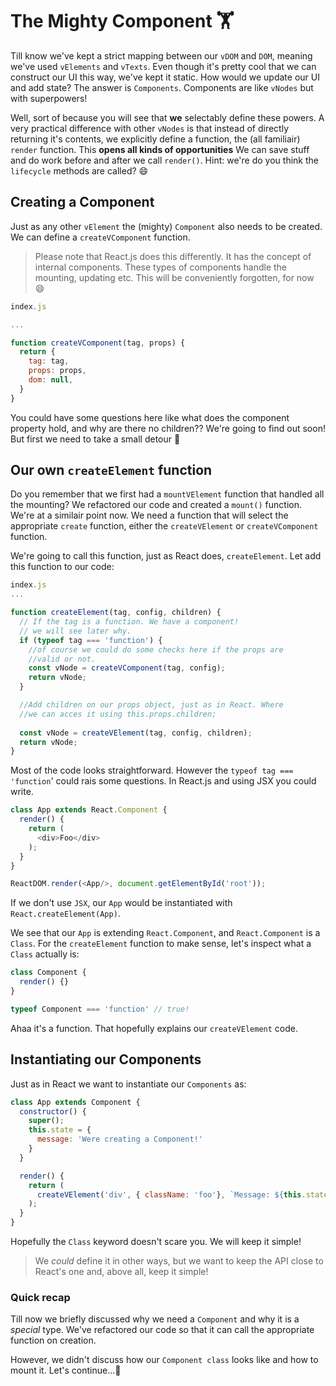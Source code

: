 # The Mighty Component 🏋

Till know we've kept a strict mapping between our `vDOM` and `DOM`, meaning we've used
`vElements` and `vTexts`. Even though it's pretty cool that we can construct our UI this way, we've
kept it static. 
How would we update our UI and add state? The answer is `Components`. 
Components are like `vNodes` but with superpowers!

Well, sort of because you will see that **we** selectably define these powers. 
A very practical difference with other `vNodes` is that instead of directly returning it's contents, 
we explicitly define a function, the (all familiair) `render` function. 
This **opens all kinds of opportunities** We can save stuff and do
work before and after we call `render()`. Hint: we're do you think the `lifecycle` methods are called? :smile:

## Creating a Component

Just as any other `vElement` the (mighty) `Component` also needs to be created. We can define
a `createVComponent` function. 

> Please note that React.js does this differently. It has the concept
of internal components. These types of components handle the mounting, updating etc. This will
be conveniently forgotten, for now :smile: 

```javascript
index.js

...

function createVComponent(tag, props) {
  return {
    tag: tag,
    props: props,
    dom: null,
  }
}

```  
You could have some questions here like what does the component property hold, and why are there no children??
We're going to find out soon! But first we need to take a small detour 🚌

## Our own `createElement` function

Do you remember that we first had a `mountVElement` function that handled all the mounting? 
We refactored our code and created a `mount()` function. 
We're at a similair point now. We need a function that will select the appropriate `create` function, 
either the `createVElement` or `createVComponent` function. 

We're going to call this function, just as React does, `createElement`. 
Let add this function to our code:

```javascript
index.js
...

function createElement(tag, config, children) {
  // If the tag is a function. We have a component!
  // we will see later why. 
  if (typeof tag === 'function') {
    //of course we could do some checks here if the props are 
    //valid or not.
    const vNode = createVComponent(tag, config);
    return vNode;
  }

  //Add children on our props object, just as in React. Where
  //we can acces it using this.props.children;
   
  const vNode = createVElement(tag, config, children);
  return vNode;
}


```

Most of the code looks straightforward. However the `typeof tag === 'function`' could rais
some questions. In React.js and using JSX you could write. 

```javascript
class App extends React.Component {
  render() {
    return (
      <div>Foo</div>
    );
  }
}

ReactDOM.render(<App/>, document.getElementById('root'));
```

If we don't use `JSX`, our `App` would be instantiated with `React.createElement(App)`. 

We see that our `App` is extending `React.Component`, and `React.Component` is a `Class`. 
For the `createElement` function to make sense, let's inspect what a `Class` actually is:

```javascript
class Component { 
  render() {}
}

typeof Component === 'function' // true!
```

Ahaa it's a function. That hopefully explains our `createVElement` code. 

## Instantiating our Components
Just as in React we want to instantiate our `Components` as:

```javascript
class App extends Component {
  constructor() {
    super();
    this.state = {
      message: 'Were creating a Component!'
    }
  }

  render() {
    return (
      createVElement('div', { className: 'foo'}, `Message: ${this.state.message}`)
    );
  }
}
```

Hopefully the `Class` keyword doesn't scare you. We will keep it simple! 

> We *could* define it in other ways, but we want to 
keep the API close to React's one and, above all, keep it simple!


### Quick recap

Till now we briefly discussed why we need a `Component` and why it is a *special* type. 
 We've refactored our code so that it can call the appropriate function on creation. 

However, we didn't discuss how our `Component class` looks like and how to mount it. 
Let's continue...🚂
